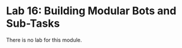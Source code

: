 Lab 16: Building Modular Bots and Sub-Tasks 
===========================================

There is no lab for this module.
